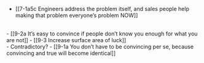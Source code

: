 - [[7-1a5c Engineers address the problem itself, and sales people help making that problem everyone’s problem NOW]]
<br>
- [[9-2a It’s easy to convince if people don’t know you enough for what you are not]]
- [[9-3 Increase surface area of luck]]
<br>
- Contradictory?
- [[9-1a You don’t have to be convincing per se, because convincing and true will become identical]]

